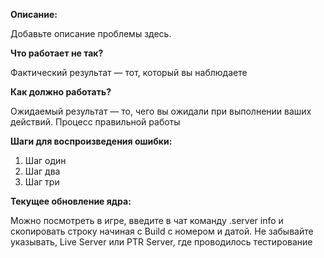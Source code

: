 [//]: # (** Ниже предоставлена базовая информация о шаблоне, её не нужно удалять, она не попадёт в сам репорт и предназначена для ознакомления **)
[//]: # (** Этот шаблон предназначен для всех репортов по игровым и серверным проблемам, не редактируйте его и не изменяйте без надобности **)
[//]: # (** Перед созданием репорта прочитайте в Wiki тему - Стандартизация заголовков для репортов **)
[//]: # (** Приоритеты и ярлыки назначаются только сотрудниками проекта или модераторами багтрекера **)
[//]: # (** Ни в коем случае не указывайте название игровой учётной записи или пароль от неё, вы можете оставить имя персонажа для обратной связи с вами **)
[//]: # (** Заполните поля ниже, их можно редактировать, кроме заголовков отмеченных звёздочками **)

**Описание:**

Добавьте описание проблемы здесь.

**Что работает не так?**

Фактический результат — тот, который вы наблюдаете

**Как должно работать?**

Ожидаемый результат — то, чего вы ожидали при выполнении ваших действий. Процесс правильной работы

**Шаги для воспроизведения ошибки:**

1. Шаг один
2. Шаг два
3. Шаг три

**Текущее обновление ядра:**

Можно посмотреть в игре, введите в чат команду .server info и скопировать строку начиная с Build с номером и датой. Не забывайте указывать, Live Server или PTR Server, где проводилось тестирование
